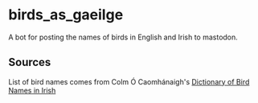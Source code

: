 # birds_as_gaeilge
A bot for posting the names of birds in English and Irish to mastodon.

## Sources
List of bird names comes from Colm Ó Caomhánaigh's [Dictionary of Bird Names in Irish](http://gofree.indigo.ie/~cocaomh/HomePage.htm)